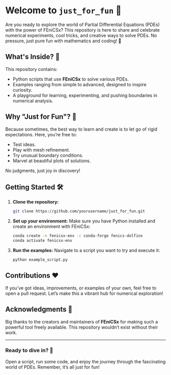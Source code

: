 # Welcome to `just_for_fun` 🎉

Are you ready to explore the world of Partial Differential Equations (PDEs) with the power of FEniCSx? This repository is here to share and celebrate numerical experiments, cool tricks, and creative ways to solve PDEs. No pressure, just pure fun with mathematics and coding! 🚀

## What's Inside? 📂
This repository contains:

- Python scripts that use **FEniCSx** to solve various PDEs.
- Examples ranging from simple to advanced, designed to inspire curiosity.
- A playground for learning, experimenting, and pushing boundaries in numerical analysis.

## Why "Just for Fun"? 🤔
Because sometimes, the best way to learn and create is to let go of rigid expectations. Here, you’re free to:
- Test ideas.
- Play with mesh refinement.
- Try unusual boundary conditions.
- Marvel at beautiful plots of solutions.

No judgments, just joy in discovery!

## Getting Started 🛠️

1. **Clone the repository:**
   ```bash
   git clone https://github.com/yourusername/just_for_fun.git
   ```
2. **Set up your environment:**
   Make sure you have Python installed and create an environment with FEniCSx:
   ```bash
   conda create -n fenicsx-env -c conda-forge fenics-dolfinx
   conda activate fenicsx-env
   ```
3. **Run the examples:**
   Navigate to a script you want to try and execute it:
   ```bash
   python example_script.py
   ```

## Contributions ❤️
If you’ve got ideas, improvements, or examples of your own, feel free to open a pull request. Let’s make this a vibrant hub for numerical exploration!

## Acknowledgments 🙌
Big thanks to the creators and maintainers of **FEniCSx** for making such a powerful tool freely available. This repository wouldn’t exist without their work.

---

### Ready to dive in? 🌊
Open a script, run some code, and enjoy the journey through the fascinating world of PDEs. Remember, it’s all just for fun!

